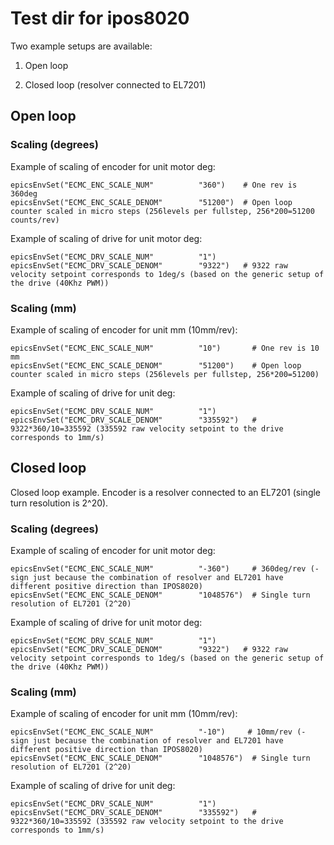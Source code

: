 # Test dir for ipos8020
Two example setups are available:

1. Open loop

2. Closed loop (resolver connected to EL7201)

## Open loop

### Scaling (degrees)

Example of scaling of encoder for unit motor deg:

```
epicsEnvSet("ECMC_ENC_SCALE_NUM"          "360")    # One rev is 360deg
epicsEnvSet("ECMC_ENC_SCALE_DENOM"        "51200")  # Open loop counter scaled in micro steps (256levels per fullstep, 256*200=51200 counts/rev)  
```

Example of scaling of drive for unit motor deg:

```
epicsEnvSet("ECMC_DRV_SCALE_NUM"          "1")
epicsEnvSet("ECMC_DRV_SCALE_DENOM"        "9322")   # 9322 raw velocity setpoint corresponds to 1deg/s (based on the generic setup of the drive (40Khz PWM))
```

### Scaling (mm)

Example of scaling of encoder for unit mm (10mm/rev):

```
epicsEnvSet("ECMC_ENC_SCALE_NUM"          "10")       # One rev is 10 mm
epicsEnvSet("ECMC_ENC_SCALE_DENOM"        "51200")    # Open loop counter scaled in micro steps (256levels per fullstep, 256*200=51200)
```

Example of scaling of drive for unit deg:

```
epicsEnvSet("ECMC_DRV_SCALE_NUM"          "1")
epicsEnvSet("ECMC_DRV_SCALE_DENOM"        "335592")   # 9322*360/10=335592 (335592 raw velocity setpoint to the drive corresponds to 1mm/s)  
```

## Closed loop

Closed loop example. Encoder is a resolver connected to an EL7201 (single turn resolution is 2^20).

### Scaling (degrees)

Example of scaling of encoder for unit motor deg:

```
epicsEnvSet("ECMC_ENC_SCALE_NUM"          "-360")     # 360deg/rev (- sign just because the combination of resolver and EL7201 have different positive direction than IPOS8020)
epicsEnvSet("ECMC_ENC_SCALE_DENOM"        "1048576")  # Single turn resolution of EL7201 (2^20) 
```

Example of scaling of drive for unit motor deg:

```
epicsEnvSet("ECMC_DRV_SCALE_NUM"          "1")
epicsEnvSet("ECMC_DRV_SCALE_DENOM"        "9322")   # 9322 raw velocity setpoint corresponds to 1deg/s (based on the generic setup of the drive (40Khz PWM))
```

### Scaling (mm)

Example of scaling of encoder for unit mm (10mm/rev):

```
epicsEnvSet("ECMC_ENC_SCALE_NUM"          "-10")     # 10mm/rev (- sign just because the combination of resolver and EL7201 have different positive direction than IPOS8020)
epicsEnvSet("ECMC_ENC_SCALE_DENOM"        "1048576")  # Single turn resolution of EL7201 (2^20) 
```

Example of scaling of drive for unit deg:

```
epicsEnvSet("ECMC_DRV_SCALE_NUM"          "1")
epicsEnvSet("ECMC_DRV_SCALE_DENOM"        "335592")   # 9322*360/10=335592 (335592 raw velocity setpoint to the drive corresponds to 1mm/s)  

```

